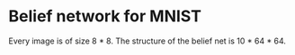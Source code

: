 # Belief network for MNIST

Every image is of size 8 * 8. The structure of the belief net is 10 * 64 * 64.
